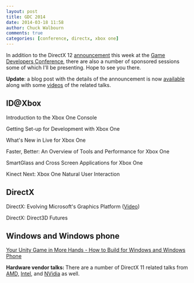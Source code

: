 ```yaml
---
layout: post
title: GDC 2014
date: 2014-03-18 11:58
author: Chuck Walbourn
comments: true
categories: [conference, directx, xbox one]
---
```

In addition to the DirectX 12 <a href="https://devblogs.microsoft.com/directx/p/directx12/">announcement</a> this week at the <a href="http://www.gdconf.com/">Game Developers Conference</a>, there are also a number of sponsored sessions some of which I'll be presenting. Hope to see you there.
<!--more-->

<strong>Update</strong>: a blog post with the details of the announcement is now <a href="https://devblogs.microsoft.com/directx/directx-12/">available</a> along with some <a href="https://devblogs.microsoft.com/directx/directx-12-developer-videos/">videos</a> of the related talks.

## ID@Xbox</a>

Introduction to the Xbox One Console

Getting Set-up for Development with Xbox One

What's New in Live for Xbox One

Faster, Better: An Overview of Tools and Performance for Xbox One

SmartGlass and Cross Screen Applications for Xbox One

Kinect Next: Xbox One Natural User Interaction

## DirectX

DirectX: Evolving Microsoft's Graphics Platform (<a href="https://channel9.msdn.com/Blogs/DirectX-Developer-Blog/DirectX-Evolving-Microsoft-s-Graphics-Platform">Video</a>)

DirectX: Direct3D Futures

## Windows and Windows phone

<a href="http://www.gdcvault.com/play/1020250/Your-Unity-Game-in-More">Your Unity Game in More Hands - How to Build for Windows and Windows Phone<strong></strong></a>

<strong>Hardware vendor talks: </strong>There are a number of DirectX 11 related talks from <a href="http://developer.amd.com/amd-technology-at-gdc/">AMD,</a> <a href="https://software.intel.com/sites/landingpage/gdc2014/talks.htm">Intel</a>, and <a href="https://developer.nvidia.com/gdc-2014">NVidia</a> as well.
